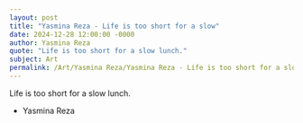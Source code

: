 ```yaml
---
layout: post
title: "Yasmina Reza - Life is too short for a slow"
date: 2024-12-28 12:00:00 -0000
author: Yasmina Reza
quote: "Life is too short for a slow lunch."
subject: Art
permalink: /Art/Yasmina Reza/Yasmina Reza - Life is too short for a slow
---
```


Life is too short for a slow lunch.

- Yasmina Reza

